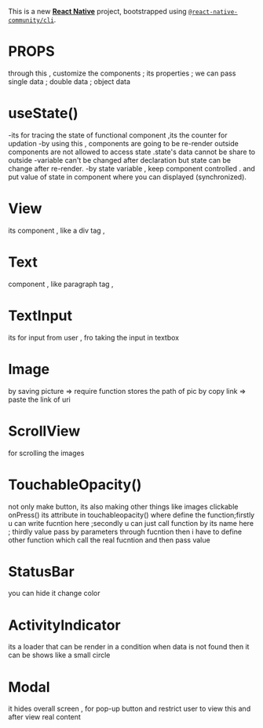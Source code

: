 This is a new [**React Native**](https://reactnative.dev) project, bootstrapped using [`@react-native-community/cli`](https://github.com/react-native-community/cli).


#  PROPS  
 through this , customize the components ; its properties ; we can pass single data ; double data ; object data 

#  useState() 
 -its for tracing the state of functional component ,its the counter for updation 
 -by using this , components are going to be re-render 
 outside components are not allowed to access state .state's data cannot be share to outside 
 -variable can't be changed after declaration but state can be change after re-render.
 -by state variable , keep component controlled . and put value of state in component where you can displayed (synchronized).

#  View 
 its component , like a div tag  , 

#   Text 
 component , like paragraph tag , 

# TextInput
 its for input from user , fro taking the input in textbox 

#  Image
 by saving picture => require function stores the path of pic
 by copy link => paste the link of uri

# ScrollView 
 for scrolling the images 

# TouchableOpacity()
 not only make button, its also making other things like images clickable 
  onPress() its attribute in touchableopacity() where define the function;firstly u can write fucntion here ;secondly u can just call function by its name here ; thirdly value pass by parameters through fucntion then i have to define other function which call the real fucntion and then pass value 

# StatusBar 
  you can hide it 
  change color 

# ActivityIndicator 
  its a loader that can be render in a condition when data is not found then it can be shows like a small circle 

# Modal
it hides overall screen , for pop-up button and restrict user to view this and after view real content 






